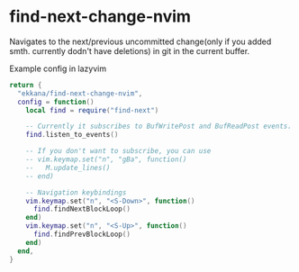 # find-next-change-nvim

Navigates to the next/previous uncommitted change(only if you added smth. currently dodn't have deletions) in git in the current buffer.

Example config in lazyvim

```lua
return {
  "ekkana/find-next-change-nvim",
  config = function()
    local find = require("find-next")

    -- Currently it subscribes to BufWritePost and BufReadPost events.
    find.listen_to_events()

    -- If you don't want to subscribe, you can use
    -- vim.keymap.set("n", "gBa", function()
    --   M.update_lines()
    -- end)

    -- Navigation keybindings
    vim.keymap.set("n", "<S-Down>", function()
      find.findNextBlockLoop()
    end)
    vim.keymap.set("n", "<S-Up>", function()
      find.findPrevBlockLoop()
    end)
  end,
}
```

